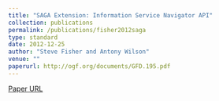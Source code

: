 ```yaml
---
title: "SAGA Extension: Information Service Navigator API"
collection: publications
permalink: /publications/fisher2012saga
type: standard
date: 2012-12-25
author: "Steve Fisher and Antony Wilson"
venue: ""
paperurl: http://ogf.org/documents/GFD.195.pdf
---
```

[Paper URL](http://ogf.org/documents/GFD.195.pdf)
